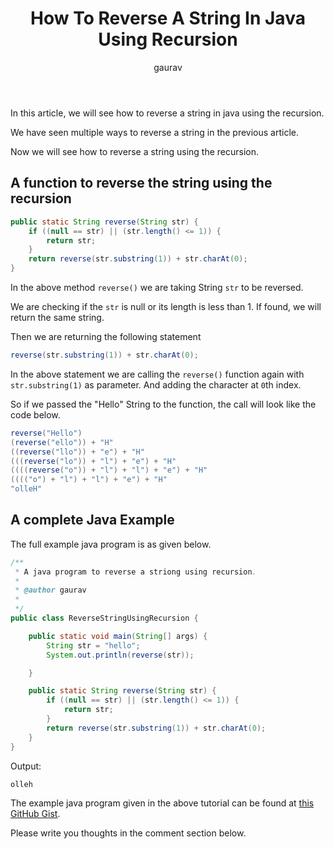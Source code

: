 ﻿---
layout: post
title: "How To Reverse A String In Java Using Recursion"
author: gaurav
categories: [Java, String]
toc: true
description: "In this article, we will see how to reverse a string in java using the recursion."
---
In this article, we will see how to reverse a string in java using the recursion.

We have seen multiple ways to reverse a string in the previous article.

Now we will see how to reverse a string using the recursion.

## A function to reverse the string using the recursion 


```java
public static String reverse(String str) {
    if ((null == str) || (str.length() <= 1)) {
        return str;
    }
    return reverse(str.substring(1)) + str.charAt(0);
}
```

In the above method `reverse()` we are taking String `str` to be reversed.

We are checking if the `str` is null or its length is less than 1. If found, we will return the same string.

Then we are returning the following statement
```java
reverse(str.substring(1)) + str.charAt(0);
```

In the above statement we are calling the `reverse()` function again with  `str.substring(1)` as parameter. And adding the character at `0`th index.


So if we passed the "Hello" String to the function, the call will look like the code below.

```java
reverse("Hello")
(reverse("ello")) + "H"
((reverse("llo")) + "e") + "H"
(((reverse("lo")) + "l") + "e") + "H"
((((reverse("o")) + "l") + "l") + "e") + "H"
(((("o") + "l") + "l") + "e") + "H"
"olleH"
```

## A complete Java Example
The full example java program is as given below.

```java
/**
 * A java program to reverse a striong using recursion.
 * 
 * @author gaurav
 *
 */
public class ReverseStringUsingRecursion {

	public static void main(String[] args) {
		String str = "hello";
		System.out.println(reverse(str));

	}

	public static String reverse(String str) {
	    if ((null == str) || (str.length() <= 1)) {
	        return str;
	    }
	    return reverse(str.substring(1)) + str.charAt(0);
	}
}
```
Output:
```
olleh
```

The example java program given in the above tutorial can be found at [this GitHub Gist](https://gist.github.com/gauravkukade/16388aabb97a4990bd91cd32f3acf9d6).

Please write you thoughts in the comment section below.
